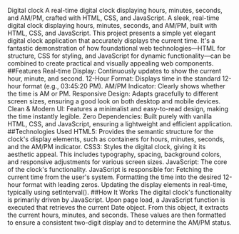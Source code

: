Digital clock
A real-time digital clock displaying hours, minutes, seconds, and AM/PM, crafted with HTML, CSS, and JavaScript.
A sleek, real-time digital clock displaying hours, minutes, seconds, and AM/PM, built with HTML, CSS, and JavaScript.
This project presents a simple yet elegant digital clock application that accurately displays the current time. It's a fantastic demonstration of how foundational web technologies—HTML for structure, CSS for styling, and JavaScript for dynamic functionality—can be combined to create practical and visually appealing web components.
##Features
Real-time Display: Continuously updates to show the current hour, minute, and second.
12-Hour Format: Displays time in the standard 12-hour format (e.g., 03:45:20 PM).
AM/PM Indicator: Clearly shows whether the time is AM or PM.
Responsive Design: Adapts gracefully to different screen sizes, ensuring a good look on both desktop and mobile devices.
Clean & Modern UI: Features a minimalist and easy-to-read design, making the time instantly legible.
Zero Dependencies: Built purely with vanilla HTML, CSS, and JavaScript, ensuring a lightweight and efficient application.
##Technologies Used
HTML5: Provides the semantic structure for the clock's display elements, such as containers for hours, minutes, seconds, and the AM/PM indicator.
CSS3: Styles the digital clock, giving it its aesthetic appeal. This includes typography, spacing, background colors, and responsive adjustments for various screen sizes.
JavaScript: The core of the clock's functionality. JavaScript is responsible for:
Fetching the current time from the user's system.
Formatting the time into the desired 12-hour format with leading zeros.
Updating the display elements in real-time, typically using setInterval().
##How It Works
The digital clock's functionality is primarily driven by JavaScript. Upon page load, a JavaScript function is executed that retrieves the current Date object. From this object, it extracts the current hours, minutes, and seconds. These values are then formatted to ensure a consistent two-digit display and to determine the AM/PM status.

